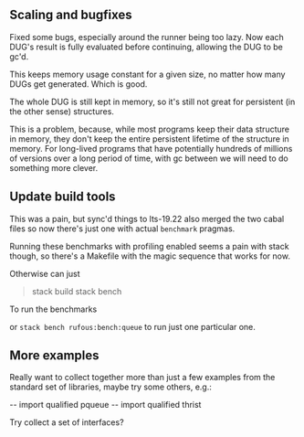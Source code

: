 Scaling and bugfixes
--------------------

Fixed some bugs, especially around the runner being too lazy.
Now each DUG's result is fully evaluated before continuing, allowing the DUG to be gc'd.

This keeps memory usage constant for a given size, no matter how many DUGs get generated. Which is good.

The whole DUG is still kept in memory, so it's still not great for persistent (in the other sense) structures.

This is a problem, because, while most programs keep their data structure in memory, they don't keep the entire persistent lifetime of the structure in memory.
For long-lived programs that have potentially hundreds of millions of versions over a long period of time, with gc between we will need to do something more clever.

Update build tools
------------------

This was a pain, but sync'd things to lts-19.22
also merged the two cabal files so now there's just one with actual `benchmark` pragmas.

Running these benchmarks with profiling enabled seems a pain with stack though, so there's a Makefile with the magic sequence that works for now.

Otherwise can just 

> stack build
> stack bench

To run the benchmarks

or `stack bench rufous:bench:queue` to run just one particular one.


More examples
-------------

Really want to collect together more than just a few examples from the standard set of libraries,
maybe try some others, e.g.:

-- import qualified pqueue
-- import qualified thrist

Try collect a set of interfaces?

